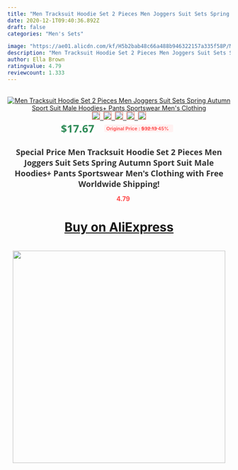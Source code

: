 ```yaml
---
title: "Men Tracksuit Hoodie Set 2 Pieces Men Joggers Suit Sets Spring Autumn Sport Suit Male Hoodies+ Pants Sportswear Men's Clothing"
date: 2020-12-1T09:40:36.892Z
draft: false
categories: "Men's Sets"

image: "https://ae01.alicdn.com/kf/H5b2bab48c66a488b946322157a335f58P/Men-Tracksuit-Hoodie-Set-2-Pieces-Men-Joggers-Suit-Sets-Spring-Autumn-Sport-Suit-Male-Hoodies.jpg"
description: "Men Tracksuit Hoodie Set 2 Pieces Men Joggers Suit Sets Spring Autumn Sport Suit Male Hoodies+ Pants Sportswear Men's Clothing"
author: Ella Brown
ratingvalue: 4.79
reviewcount: 1.333
---
```

<br>
<div style="text-align: center;">
<a href="https://s.click.aliexpress.com/e/_9yVuqt" target="_blank" rel="nofollow noopener noreferrer"><img alt="Men Tracksuit Hoodie Set 2 Pieces Men Joggers Suit Sets Spring Autumn Sport Suit Male Hoodies+ Pants Sportswear Men's Clothing" class="magnifier-image" src="https://ae01.alicdn.com/kf/H5b2bab48c66a488b946322157a335f58P/Men-Tracksuit-Hoodie-Set-2-Pieces-Men-Joggers-Suit-Sets-Spring-Autumn-Sport-Suit-Male-Hoodies.jpg_640x640.jpg">
<br>
<img style="border:1px solid salmon" src="https://ae01.alicdn.com/kf/H5b2bab48c66a488b946322157a335f58P/Men-Tracksuit-Hoodie-Set-2-Pieces-Men-Joggers-Suit-Sets-Spring-Autumn-Sport-Suit-Male-Hoodies.jpg_120x120.jpg">&nbsp;&nbsp;<img style="border:1px solid salmon" src="https://ae01.alicdn.com/kf/H5d26eb31a1b0460ea56407799fb6225ax/Men-Tracksuit-Hoodie-Set-2-Pieces-Men-Joggers-Suit-Sets-Spring-Autumn-Sport-Suit-Male-Hoodies.jpg_120x120.jpg">&nbsp;&nbsp;<img style="border:1px solid salmon" src="https://ae01.alicdn.com/kf/Hfcc05f14a65648a089706e21e338c676T/Men-Tracksuit-Hoodie-Set-2-Pieces-Men-Joggers-Suit-Sets-Spring-Autumn-Sport-Suit-Male-Hoodies.jpg_120x120.jpg">&nbsp;&nbsp;<img style="border:1px solid salmon" src="https://ae01.alicdn.com/kf/Ha123645ca9ef4352831ec147f0f4744fr/Men-Tracksuit-Hoodie-Set-2-Pieces-Men-Joggers-Suit-Sets-Spring-Autumn-Sport-Suit-Male-Hoodies.jpg_120x120.jpg">&nbsp;&nbsp;<img style="border:1px solid salmon" src="https://ae01.alicdn.com/kf/H9e414922939643be9a1aa6f2de73687cO/Men-Tracksuit-Hoodie-Set-2-Pieces-Men-Joggers-Suit-Sets-Spring-Autumn-Sport-Suit-Male-Hoodies.jpg_120x120.jpg"></a></div><br0>
<div style="text-align: center;"><span style="background-color: white; border: 0px; box-sizing: border-box; color: seagreen; display: inline-block; font-family: &quot;open sans&quot; , &quot;arial&quot; , &quot;helvetica&quot; , sans-serif , &quot;heiti&quot;; font-size: 24px; font-stretch: inherit; font-weight: 700; line-height: inherit; margin: 0px 10px 0px 0px; padding: 0px; vertical-align: middle;">$17.67 </span>
<span style="background: rgb(255 , 241 , 241); border-radius: 3px; border: 0px; box-sizing: border-box; color: #ff4747; display: inline-block; font-family: inherit; font-size: 12px; font-stretch: inherit; font-style: inherit; font-variant: inherit; font-weight: 600; line-height: inherit; margin: 0px; padding: 2px 5px; transform: scale(0.9); vertical-align: middle;">Original Price : <b style="text-decoration: line-through;">$32.13 </b> 45%&nbsp;&nbsp;</span></div>
<h1 style="color: #333333; display: inline-block; font-family: &quot;open sans&quot; , &quot;arial&quot; , &quot;helvetica&quot; , sans-serif , &quot;heiti&quot;; font-size: 18px; font-stretch: inherit; font-weight: 700; text-align: center;">Special Price Men Tracksuit Hoodie Set 2 Pieces Men Joggers Suit Sets Spring Autumn Sport Suit Male Hoodies+ Pants Sportswear Men's Clothing with Free Worldwide Shipping!</h1>
<div style="color: #ff4747; text-align: center;">
<img src="https://4.bp.blogspot.com/-M0ZcTcb-5uY/XleCXlxnR4I/AAAAAAAAAEc/OrjgMkXV1oMQFaCRZj5HQwOCBcu3w1FegCPcBGAYYCw/s1600/star.png" style="height: 15px;">&nbsp;<b>4.79</b></div>
<div class="button_cont" align="center"><a class="buynow_a" href="https://s.click.aliexpress.com/e/_9yVuqt" target="_blank" rel="nofollow noopener noreferrer"><H1>Buy on AliExpress</H1></a></div><br>
<div class="separator" style="clear: both; text-align: center;">
<img src="https://lh3.googleusercontent.com/-pTy5HemUv9M/XlePHvY0dAI/AAAAAAAAAE4/0nX5iRUoIWY8eMW9Dpxeirr157OZliDIgCLcBGAsYHQ/s1600/badge.gif" width="480">
</div>
